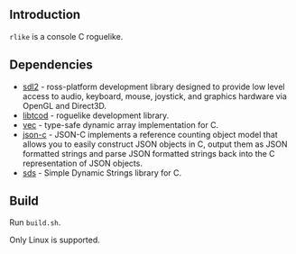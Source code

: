 ## Introduction

`rlike` is a console C roguelike.

## Dependencies

- [sdl2](https://www.libsdl.org/download-2.0.php) - ross-platform development library designed to provide low level 
  access to audio, keyboard, mouse, joystick, and graphics hardware via OpenGL and Direct3D.
- [libtcod](https://github.com/libtcod/libtcod) - roguelike development library.
- [vec](https://github.com/rxi/vec) - type-safe dynamic array implementation for C.
- [json-c](https://github.com/json-c/json-c) - JSON-C implements a reference counting object model that allows you 
    to easily construct JSON objects in C, output them as JSON formatted strings and parse JSON formatted strings back 
    into the C representation of JSON objects.
- [sds](https://github.com/antirez/sds) - Simple Dynamic Strings library for C.

## Build

Run `build.sh`.

Only Linux is supported.

